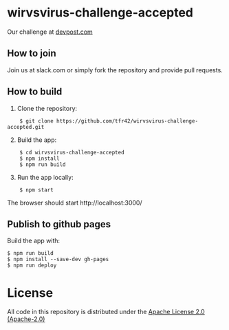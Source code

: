# wirvsvirus-challenge-accepted

Our challenge at [devpost.com](https://devpost.com/software/1_0018_mentalhealth_homealonechallenge-wganer)

## How to join

Join us at slack.com or simply fork the repository and provide pull requests.

## How to build

1. Clone the repository:
```
    $ git clone https://github.com/tfr42/wirvsvirus-challenge-accepted.git
``` 
2. Build the app:
```
    $ cd wirvsvirus-challenge-accepted
    $ npm install
    $ npm run build
```
3. Run the app locally:
```
    $ npm start
```
The browser should start http://localhost:3000/   
    
## Publish to github pages

Build the app with:

    $ npm run build
    $ npm install --save-dev gh-pages
    $ npm run deploy

# License 

All code in this repository is distributed under the [Apache License 2.0 (Apache-2.0)](License)
